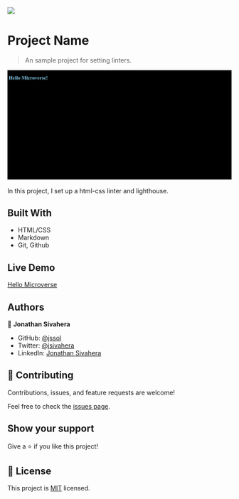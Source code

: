 ![](https://img.shields.io/badge/Microverse-blueviolet)

# Project Name

> An sample project for setting linters.

![screenshot](./app_screenshot.png)

In this project, I set up a html-css linter and lighthouse.

## Built With

- HTML/CSS
- Markdown
- Git, Github

## Live Demo

[Hello Microverse](https://jssol.github.io/hello-world)

## Authors

👤 **Jonathan Sivahera**

- GitHub: [@jssol](https://github.com/jssol)
- Twitter: [@jsivahera](https://twitter.com/jsivahera)
- LinkedIn: [Jonathan Sivahera](https://linkedin.com/in/jsivahera)

## 🤝 Contributing

Contributions, issues, and feature requests are welcome!

Feel free to check the [issues page](../../issues/).

## Show your support

Give a ⭐️ if you like this project!

## 📝 License

This project is [MIT](./MIT.md) licensed.
